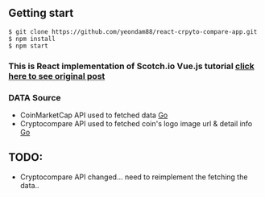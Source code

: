## Getting start
```
$ git clone https://github.com/yeondam88/react-crpyto-compare-app.git
$ npm install
$ npm start
```

### This is React implementation of Scotch.io Vue.js tutorial [click here to see original post](https://scotch.io/tutorials/build-a-cryptocurrency-comparison-site-with-vuejs)

### DATA Source
 + CoinMarketCap API used to fetched data [Go](https://coinmarketcap.com/api/)
 + Cryptocompare API used to fetched coin's logo image url & detail info [Go](https://cryptocompare.com/api)

## TODO:
 + Cryptocompare API changed... need to reimplement the fetching the data..
